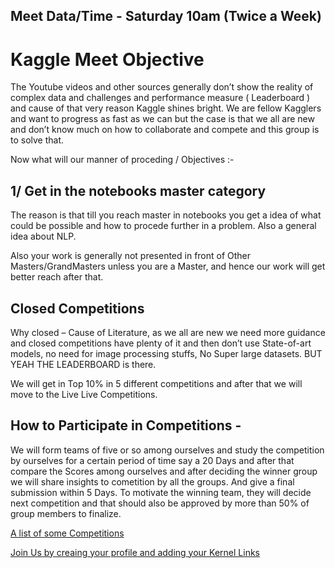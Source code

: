 ## Meet Data/Time - Saturday 10am (Twice a Week)

# Kaggle Meet Objective

The Youtube videos and other sources generally don’t show the reality of complex data and challenges and performance measure ( Leaderboard ) and cause of that very reason Kaggle shines bright.
We are fellow Kagglers and want to progress as fast as we can but the case is that we all are new and don’t know much on how to collaborate and compete and this group is to solve that.

Now what will our manner of proceding / Objectives :-

## 1/ Get in the notebooks master category
	
The reason is that till you reach master in notebooks you get a idea of what could be 	possible and how to procede further in a problem. Also a general idea about NLP.

Also your work is generally not presented in front of Other Masters/GrandMasters unless
you are a Master, and hence our work will get better reach after that.

## Closed Competitions
	
Why closed – Cause of Literature, as we all are new we need more guidance and closed 	competitions have plenty of it and then don’t use State-of-art models, no need for image 	processing stuffs, No Super large datasets. BUT YEAH THE LEADERBOARD is there.
	
We will get in Top 10% in 5 different competitions and after that we will move to the Live
Live Competitions.

## How to Participate in Competitions -

We will form teams of five or so among ourselves and study the competition by ourselves
for a certain period of time say a 20 Days and after that compare the Scores among ourselves
and after deciding the winner group we will share insights to cometition by all the groups.
And give a final submission within 5 Days. To motivate the winning team, they will decide
next competition and that should also be approved by more than 50% of group members to 	finalize.

[A list of some Competitions](https://github.com/KunaalNaik/Kaggle_Mastery/blob/master/Kaggle_Competitions.md)


[Join Us by creaing your profile and adding your Kernel Links](https://github.com/KunaalNaik/Kaggle_Meet/tree/master/Members)
